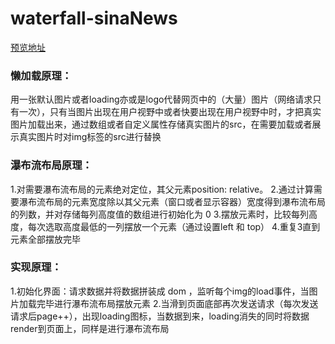 # waterfall-sinaNews

[预览地址]()

### 懒加载原理：
用一张默认图片或者loading亦或是logo代替网页中的（大量）图片（网络请求只有一次），只有当图片出现在用户视野中或者快要出现在用户视野中时，才把真实图片加载出来，通过数组或者自定义属性存储真实图片的src，在需要加载或者展示真实图片时对img标签的src进行替换

### 瀑布流布局原理：
1.对需要瀑布流布局的元素绝对定位，其父元素position: relative。
2.通过计算需要瀑布流布局的元素宽度除以其父元素（窗口或者显示容器）宽度得到瀑布流布局的列数，并对存储每列高度值的数组进行初始化为 0
3.摆放元素时，比较每列高度，每次选取高度最低的一列摆放一个元素（通过设置left 和 top）
4.重复3直到元素全部摆放完毕

### 实现原理：
1.初始化界面：请求数据并将数据拼装成 dom ，监听每个img的load事件，当图片加载完毕进行瀑布流布局摆放元素
2.当滑到页面底部再次发送请求（每次发送请求后page++），出现loading图标，当数据到来，loading消失的同时将数据render到页面上，同样是进行瀑布流布局
